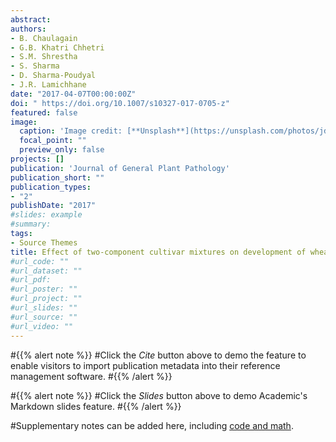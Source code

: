 ```yaml
---
abstract: 
authors:
- B. Chaulagain
- G.B. Khatri Chhetri
- S.M. Shrestha
- S. Sharma
- D. Sharma-Poudyal
- J.R. Lamichhane
date: "2017-04-07T00:00:00Z"
doi: " https://doi.org/10.1007/s10327-017-0705-z"
featured: false
image:
  caption: 'Image credit: [**Unsplash**](https://unsplash.com/photos/jdD8gXaTZsc)'
  focal_point: ""
  preview_only: false
projects: []
publication: 'Journal of General Plant Pathology'
publication_short: ""
publication_types:
- "2"
publishDate: "2017"
#slides: example
#summary: 
tags:
- Source Themes
title: Effect of two-component cultivar mixtures on development of wheat yellow rust disease in the field and greenhouse in the Nepal Himalayas
#url_code: ""
#url_dataset: ""
#url_pdf: 
#url_poster: ""
#url_project: ""
#url_slides: ""
#url_source: ""
#url_video: ""
---
```


#{{% alert note %}}
#Click the *Cite* button above to demo the feature to enable visitors to import publication metadata into their reference management software.
#{{% /alert %}}

#{{% alert note %}}
#Click the *Slides* button above to demo Academic's Markdown slides feature.
#{{% /alert %}}

#Supplementary notes can be added here, including [code and math](https://sourcethemes.com/academic/docs/writing-markdown-latex/).
